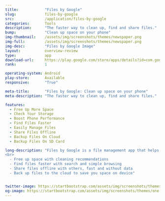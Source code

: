 ```yaml
---
title:            "Files by Google"
slug:             files-by-google
src:              /application/files-by-google
categories:       Tools
description:      "The faster way to clean up, find and share files."
bump:             "Clean up space on your phone"
img-thumbnail:    /assets/img/screenshots/themes/newspaper.png
img-full:         /assets/img/screenshots/themes/newspaper.png
img-desc:         "Files by Google Image"
layout:           overview-review
type:             app
download-url:     https://play.google.com/store/apps/details?id=com.google.android.apps.nbu.files&hl=en_IN
rank:             1

operating-system: Android
play-store:       Available
responsive:       "True"

meta-title:       "Files by Google: Clean up space on your phone"
meta-description: "The faster way to clean up, find and share files."

features:
  - Free Up More Space
  - Check Your Storage
  - Boost Phone Performance
  - Find Files Faster
  - Easily Manage Files
  - Share Files Offline
  - Backup Files On Cloud
  - Backup Files On SD Card

long-description: "Files by Google is a file management app that helps you:
<br>
  - Free up space with cleaning recommendations
  - Find files faster with search and simple browsing
  - Share files offline with others, fast and without data
  - Back up files to the cloud to save you space on device"


twitter-image: https://startbootstrap.com/assets/img/screenshots/themes/twitter/one-page-wonder.png
og-image: https://startbootstrap.com/assets/img/screenshots/themes/one-page-wonder.png
---
```

